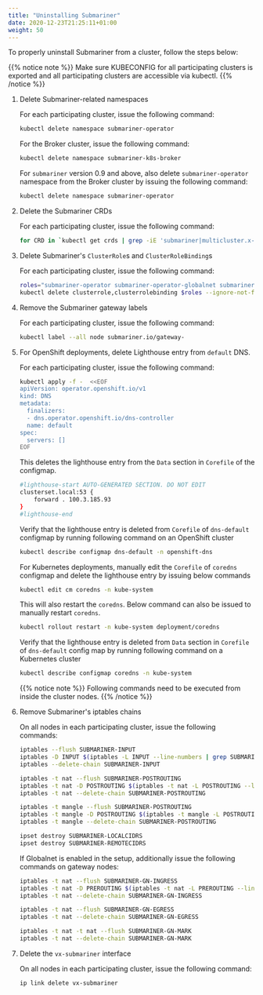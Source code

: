 ```yaml
---
title: "Uninstalling Submariner"
date: 2020-12-23T21:25:11+01:00
weight: 50
---
```


To properly uninstall Submariner from a cluster, follow the steps below:

{{% notice note %}}
Make sure KUBECONFIG for all participating clusters is exported and all participating clusters are accessible via kubectl.
{{% /notice %}}

1. Delete Submariner-related namespaces

   For each participating cluster, issue the following command:

   ```bash
   kubectl delete namespace submariner-operator
   ```

   For the Broker cluster, issue the following command:

   ```bash
   kubectl delete namespace submariner-k8s-broker
    ```

   For `submariner` version 0.9 and above, also delete `submariner-operator` namespace from the Broker cluster
   by issuing the following command:

   ```bash
   kubectl delete namespace submariner-operator
   ```

2. Delete the Submariner CRDs

   For each participating cluster, issue the following command:

   ```bash
   for CRD in `kubectl get crds | grep -iE 'submariner|multicluster.x-k8s.io'| awk '{print $1}'`; do kubectl delete crd $CRD; done
   ```

3. Delete Submariner's `ClusterRole`s and `ClusterRoleBinding`s

   For each participating cluster, issue the following command:

   ```bash
   roles="submariner-operator submariner-operator-globalnet submariner-lighthouse submariner-networkplugin-syncer"
   kubectl delete clusterrole,clusterrolebinding $roles --ignore-not-found
   ```

4. Remove the Submariner gateway labels

   For each participating cluster, issue the following command:

   ```bash
   kubectl label --all node submariner.io/gateway-
   ```

5. For OpenShift deployments, delete Lighthouse entry from `default` DNS.

   For each participating cluster, issue the following command:

   ```bash
   kubectl apply -f -  <<EOF
   apiVersion: operator.openshift.io/v1
   kind: DNS
   metadata:
     finalizers:
     - dns.operator.openshift.io/dns-controller
     name: default
   spec:
     servers: []
   EOF
   ```

   This deletes the lighthouse entry from the `Data` section in `Corefile` of the configmap.

   ```bash
   #lighthouse-start AUTO-GENERATED SECTION. DO NOT EDIT
   clusterset.local:53 {
       forward . 100.3.185.93
   }
   #lighthouse-end
   ```

   Verify that the lighthouse entry is deleted from `Corefile` of `dns-default` configmap by running
   following command on an OpenShift cluster

   ```bash
   kubectl describe configmap dns-default -n openshift-dns
   ```

   For Kubernetes deployments, manually edit the `Corefile` of `coredns` configmap and delete the
   lighthouse entry by issuing below commands

   ```bash
   kubectl edit cm coredns -n kube-system
   ```

   This will also restart the `coredns`. Below command can also be issued to manually restart `coredns`.

   ```bash
   kubectl rollout restart -n kube-system deployment/coredns
   ```

   Verify that the lighthouse entry is deleted from `Data` section in `Corefile` of `dns-default`
   config map by running following command on a Kubernetes cluster

   ```bash
   kubectl describe configmap coredns -n kube-system
   ```

   {{% notice note %}}
   Following commands need to be executed from inside the cluster nodes.
   {{% /notice %}}

6. Remove Submariner's iptables chains

   On all nodes in each participating cluster, issue the following commands:

   ```bash
   iptables --flush SUBMARINER-INPUT
   iptables -D INPUT $(iptables -L INPUT --line-numbers | grep SUBMARINER-INPUT | awk '{print $1}')
   iptables --delete-chain SUBMARINER-INPUT

   iptables -t nat --flush SUBMARINER-POSTROUTING
   iptables -t nat -D POSTROUTING $(iptables -t nat -L POSTROUTING --line-numbers | grep SUBMARINER-POSTROUTING | awk '{print $1}')
   iptables -t nat --delete-chain SUBMARINER-POSTROUTING

   iptables -t mangle --flush SUBMARINER-POSTROUTING
   iptables -t mangle -D POSTROUTING $(iptables -t mangle -L POSTROUTING --line-numbers | grep SUBMARINER-POSTROUTING | awk '{print $1}')
   iptables -t mangle --delete-chain SUBMARINER-POSTROUTING

   ipset destroy SUBMARINER-LOCALCIDRS
   ipset destroy SUBMARINER-REMOTECIDRS
   ```

   If Globalnet is enabled in the setup, additionally issue the following commands on gateway nodes:

   ```bash
   iptables -t nat --flush SUBMARINER-GN-INGRESS
   iptables -t nat -D PREROUTING $(iptables -t nat -L PREROUTING --line-numbers | grep SUBMARINER-GN-INGRESS | awk '{print $1}')
   iptables -t nat --delete-chain SUBMARINER-GN-INGRESS

   iptables -t nat --flush SUBMARINER-GN-EGRESS
   iptables -t nat --delete-chain SUBMARINER-GN-EGRESS

   iptables -t nat -t nat --flush SUBMARINER-GN-MARK
   iptables -t nat --delete-chain SUBMARINER-GN-MARK
   ```

7. Delete the `vx-submariner` interface

   On all nodes in each participating cluster, issue the following command:

   ```bash
   ip link delete vx-submariner
   ```
